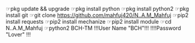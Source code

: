 ☞pkg update && upgrade
☞pkg install python
☞pkg install python2
☞pkg install git
☞git clone https://github.com/mahfuj420/N..A.M_Mahfuj
☞pip2 install requests 
☞pip2 install mechanize 
☞pip2 install module 
☞cd N..A.M_Mahfuj
☞python2 BCH-TM
!!!User Name "BCH"!!!
!!!!Password "Lover" !!!

